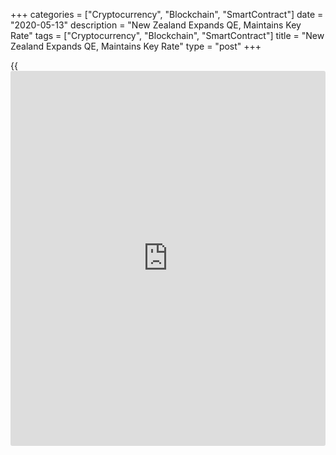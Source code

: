 +++
categories = ["Cryptocurrency", "Blockchain", "SmartContract"]
date = "2020-05-13"
description = "New Zealand Expands QE, Maintains Key Rate"
tags = ["Cryptocurrency", "Blockchain", "SmartContract"]
title = "New Zealand Expands QE, Maintains Key Rate"
type = "post"
+++

{{<iframe id="large-banner" src="https://www.bounty.group/#slide=17.0" width="100%" height="600" scrolling="no" style="border: 0px solid rgb(216, 221, 230); border-radius: 3px;">}}

New Zealand's central bank decided to expand its asset purchase
programme to reduce the cost of borrowing as [coronavirus][1], or
Covid-19, pandemic is set to lower growth, employment and inflation.

The Monetary Policy Committee of the Reserve Bank of New Zealand, on
Wednesday, raised the large scale asset purchase programme potential to
NZ$60 billion from NZ$33 billion.

Policymakers maintained the Official Cash Rate, or OCR, at 0.25 percent,
as widely expected.

The monetary [policy](https://www.fintechee.com/policy/) will continue to provide significant support through
keeping interest rates low for the foreseeable future, the bank said.

The committee observed that a negative interest rate will become an
option in future, but currently, expansion to asset purchase programme
is the most effective way to deliver further stimulus.

The bank said it is prepared to use additional monetary [policy](https://www.fintechee.com/policy/) tools if
and when needed, including reducing the OCR further, adding other types
of assets to the LSAP programme, and providing fixed term loans to
banks.

Policymakers noted that a 'least regrets' monetary [policy](https://www.fintechee.com/policy/) approach is
needed, delivering stimulus sooner rather than later, and thus
minimizing the risk that the stimulus delivered turns out not to be
enough.

The asset purchase programme covers government bonds, local government
funding agency bonds and, now, NZ government inflation-indexed bonds.

Policymakers discussed several different scenarios for the economic
outlook. All scenarios involved a significant and unprecedented decline
in economic activity and employment.

For comments and feedback [contact](https://www.playgroundfx.com/contact/): editorial@rtt[news](https://www.letsplayfx.com/blog/forex-news-website/).com

[Economic News][2]

 **What parts of the world are seeing the best (and worst) economic
performances lately? Click[here][3] to check out our [Econ Scorecard][3]
and find out! See up-to-the-moment [ranking](https://www.playgroundfx.com/blog/crypto-exchange-ranking/)s for the best and worst
performers in [GDP][4], [unemployment rate][5], [inflation][6] and much
more.**

   1. www.rtt[news](https://www.letsplayfx.com/blog/forex-news-website/).com/list/coronavirus.aspx
   2. www.rtt[news](https://www.letsplayfx.com/blog/forex-news-website/).com/Content/EconomicNews.aspx
   3. www.rtt[news](https://www.letsplayfx.com/blog/forex-news-website/).com/economic-scorecard/world-rank/retail-sales/highest-performance.aspx
   4. www.rtt[news](https://www.letsplayfx.com/blog/forex-news-website/).com/economic-scorecard/world-rank/GDP/highest-performance.aspx
   5. www.rtt[news](https://www.letsplayfx.com/blog/forex-news-website/).com/economic-scorecard/world-rank/unemployment-rate/lowest-performance.aspx
   6. www.rtt[news](https://www.letsplayfx.com/blog/forex-news-website/).com/economic-scorecard/world-rank/CPI/highest-performance.aspx